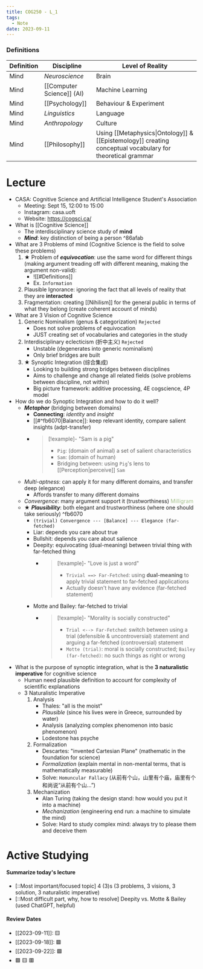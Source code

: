 ```yaml
---
title: COG250 - L_1
tags:
  - Note
date: 2023-09-11
---
```


### Definitions

| Definition | Discipline            | Level of Reality       |
|------------|-----------------------|------------------------|
| Mind       | *Neuroscience*          | Brain                  |
| Mind       | [[Computer Science]] (AI) | Machine Learning       |
| Mind       | [[Psychology]]            | Behaviour & Experiment |
| Mind       | *Linguistics*           | Language               |
| Mind       | *Anthropology*          | Culture                |
| Mind       | [[Philosophy]]            | Using [[Metaphysics\|Ontology]] & [[Epistemology]] creating conceptual vocabulary for theoretical grammar |


# Lecture

- CASA: Cognitive Science and Artificial Intelligence Student's Association
    - Meeting: Sept 15, 12:00 to 15:00
    - Instagram: casa.uoft
    - Website: https://cogsci.ca/
- What is [[Cognitive Science]]
    - The interdisciplinary science study of **mind**
    - **_Mind_**: key distinction of being a person ^86afab
- What are 3 Problems of mind (Cognitive Science is the field to solve these problems)
    1. ★ Problem of **_equivocation_**: use the same word for different things (making argument treading off with different meaning, making the argument non-valid):
        - ![[#Definitions]]
        - Ex. `Information`
    1. Plausible Ignorance: ignoring the fact that all levels of reality that they are **interacted**
    2. Fragmentation: creating [[Nihilism]] for the general public in terms of what they belong (create coherent account of minds)
- What are 3 Vision of Cognitive Science
    1. Generic Nominalism (genus & categorization) `Rejected`
        - Does not solve problems of equivocation
        - JUST creating set of vocabularies and categories in the study
    2. Interdisciplinary eclecticism (折中主义) `Rejected`
        - Unstable (degenerates into generic nominalism)
        - Only brief bridges are built
    3. ★ Synoptic Integration (综合集成)
        - Looking to building strong bridges between disciplines
        - Aims to challenge and change all related fields (solve problems between discipline, not within)
        - Big picture framework: additive processing, 4E cogscience, 4P model
- How do we do Synoptic Integration and how to do it well?
    - **_Metaphor_** (bridging between domains)
        - **Connecting**: *identity* and *insight*
        - [[#^fb6070|Balance]]: keep relevant identity, compare salient insights (adpt-transfer)
        - > [!example]- "Sam is a pig"
          > - `Pig`: (domain of animal) a set of salient characteristics
          > - `Sam`: (domain of human)
          > - Bridging between: using `Pig`'s lens to [[Perception|perceive]] `Sam`
     - *Multi-aptness*: can apply it for many different domains, and transfer deep (elegance)
         - Affords transfer to many different domains
     - *Convergence*: many argument support it (trustworthiness) <span style="color:#a3be8c">Milligram</span>
     - ★ **_Plausibility_**: both elegant and trustworthiness (where one should take seriously) ^fb6070
        - `(trivial) Convergence --- [Balance] --- Elegance (far-fetched)`
        - Liar: depends you care about true
        - Bullshit: depends you care about salience
        - Deepity: equivocating (dual-meaning) between trivial thing with far-fetched thing
            - > [!example]- "Love is just a word"
              > - `Trivial ==> Far-Fetched`: using **dual-meaning** to apply trivial statement to far-fetched applications
              > - Actually doesn't have any evidence (far-fetched statement)
        - Motte and Bailey: far-fetched to trivial
            - > [!example]- "Morality is socially constructed"
              > - `Trial <--> Far-Fetched`: switch between using a trial (defensible & uncontroversial) statement and arguing a far-fetched (controversial) statement
              > - `Motte (trial)`: moral is socially constructed; `Bailey (far-fetched)`: no such things as right or wrong
- What is the purpose of synoptic integration, what is the **3 naturalistic imperative** for cognitive science
    - Human need plausible definition to account for complexity of scientific explanations
    - 3 Naturalistic Imperative
        1. Analysis
            - Thales: "all is the moist"
            - *Plausible* (since his lives were in Greece, surrounded by water)
            - Analysis (analyzing complex phenomenon into basic phenomenon)
            - Lodestone has psyche
        2. Formalization
            - Descartes: "invented Cartesian Plane" (mathematic in the foundation for science)
            - *Formalization* (explain mental in non-mental terms, that is mathematically measurable)
            - Solve: `Homuncular Fallacy` (从前有个山，山里有个庙，庙里有个和尚说“从前有个山...”)
        3. Mechanization
            - Alan Turing (taking the design stand: how would you put it into a machine)
            - *Mechanization* (engineering end run: a machine to simulate the mind)
            - Solve: Hard to study complex mind: always try to please them and deceive them


# Active Studying

#### Summarize today's lecture

- [::Most important/focused topic] 4 (3)s (3 problems, 3 visions, 3 solution, 3 naturalistic imperative)
- [::Most difficult part, why, how to resolve] Deepity vs. Motte & Bailey (used ChatGPT, helpful)



#### Review Dates

- [[2023-09-11]]: 🟨
- [[2023-09-18]]: 🟩
- [[2023-09-22]]: 🟩
- 🟩 🟨 🟥

